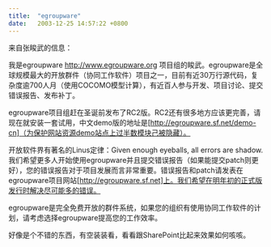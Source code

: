 ```yaml
---
title:  "egroupware"
date:   2003-12-25 14:57:22 +0800
---
```


来自张睃武的信息：  

我是egroupware http://www.egroupware.org 项目组的睃武。egroupware是全球规模最大的开放群件（协同工作软件）项目之一，目前有近30万行源代码，复杂度逾700人月（使用COCOMO模型计算），有近百人参与开发、项目讨论、提交错误报告、发布补丁。  

egroupware项目组赶在圣诞前发布了RC2版。RC2还有很多地方应该更完善，请现在就安装一套试用，中文demo版的地址是[http://egroupware.sf.net/demo-cn]（为保护网站资源demo站点上过半数模块己被隐藏）。  

开放软件界有著名的Linus定律：Given enough eyeballs, all errors are shadow. 我们希望更多人开始使用egroupware并且提交错误报告（如果能提交patch则更好），您的错误报告对于项目发展而言非常重要。错误报告和patch请发表在egroupware项目网站[http://egroupware.sf.net]上。我们希望在明年初的正式版发行时解决尽可能多的错误。  

egroupware是完全免费开放的群件系统，如果您的组织有使用协同工作软件的计划，请考虑选择egroupware提高您的工作效率。  

好像是个不错的东西，有空装装看，看看跟SharePoint比起来效果如何咳咳。  

